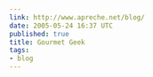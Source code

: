 ```yaml
---
link: http://www.apreche.net/blog/
date: 2005-05-24 16:37 UTC
published: true
title: Gourmet Geek
tags:
- blog
---
```



